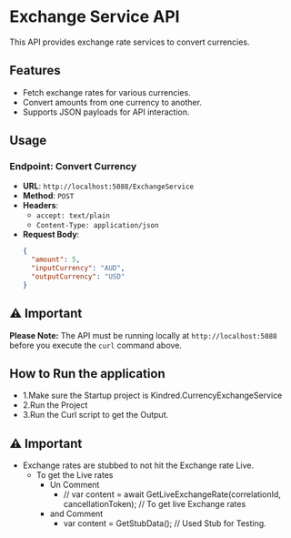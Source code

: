 ﻿
# Exchange Service API

This API provides exchange rate services to convert currencies.

## Features

- Fetch exchange rates for various currencies.
- Convert amounts from one currency to another.
- Supports JSON payloads for API interaction.

## Usage

### Endpoint: Convert Currency

- **URL**: `http://localhost:5088/ExchangeService`
- **Method**: `POST`
- **Headers**:
  - `accept: text/plain`
  - `Content-Type: application/json`
- **Request Body**:
  ```json
  {
    "amount": 5,
    "inputCurrency": "AUD",
    "outputCurrency": "USD"
  }

## ⚠️ Important

**Please Note:** The API must be running locally at `http://localhost:5088` before you execute the `curl` command above.

## How to Run the application

- 1.Make sure the Startup project is Kindred.CurrencyExchangeService
- 2.Run the Project
- 3.Run the Curl script to get the Output.

## ⚠️ Important

- Exchange rates are stubbed to not hit the Exchange rate Live.
  - To get the Live rates 
    - Un Comment
        - // var content = await GetLiveExchangeRate(correlationId, cancellationToken); // To get live Exchange rates
    - and Comment
        - var content = GetStubData(); // Used Stub for Testing.
